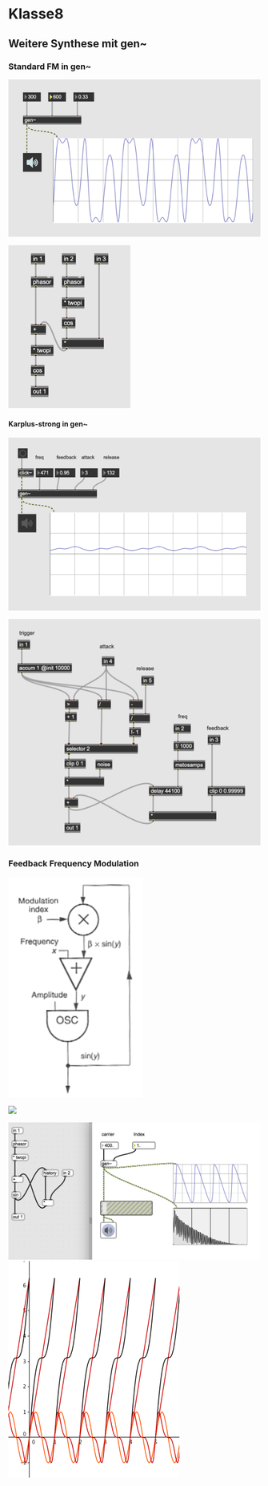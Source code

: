 # Klasse8 

## Weitere Synthese mit gen~

### Standard FM in gen~

![](Klasse8/standardfm/main.png)

![](Klasse8/standardfm/gen.png)

#### Karplus-strong in gen~

![](Klasse8/karplus-strong/main.png)

![](Klasse8/karplus-strong/gen.png)


### Feedback Frequency Modulation

![](Klasse8/feedbackfm/FeedbackFM.png)


![](Klasse8/feedbackfm/sine.png)

![](Klasse8/feedbackfm/Feedbackpatch.png)
![](Klasse8/feedbackfm/plot.png)

